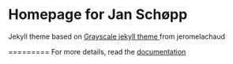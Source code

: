 Homepage for Jan Schøpp
=========================

Jekyll theme based on [Grayscale jekyll theme ](https://github.com/jeromelachaud/grayscale-theme) from jeromelachaud

=========
For more details, read the [documentation](http://jekyllrb.com/)
